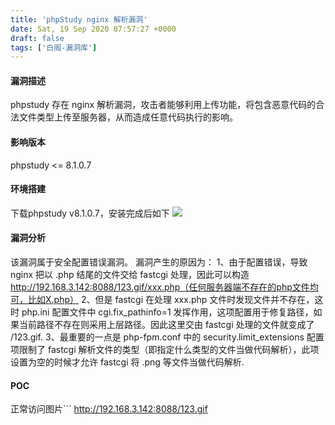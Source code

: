 ```yaml
---
title: 'phpStudy nginx 解析漏洞'
date: Sat, 19 Sep 2020 07:57:27 +0000
draft: false
tags: ['白阁-漏洞库']
---
```


#### 漏洞描述

phpstudy 存在 nginx 解析漏洞，攻击者能够利用上传功能，将包含恶意代码的合法文件类型上传至服务器，从而造成任意代码执行的影响。

#### 影响版本

phpstudy <= 8.1.0.7

#### 环境搭建

下载phpstudy v8.1.0.7，安装完成后如下 [![](https://www.bylibrary.cn/wp-content/uploads/2020/09/wp_editor_md_0e547463c02385351d9690813cbaabfb.jpg)](https://www.bylibrary.cn/wp-content/uploads/2020/09/wp_editor_md_0e547463c02385351d9690813cbaabfb.jpg)

#### 漏洞分析

该漏洞属于安全配置错误漏洞。 漏洞产生的原因为： 1、由于配置错误，导致 nginx 把以 .php 结尾的文件交给 fastcgi 处理，因此可以构造 http://192.168.3.142:8088/123.gif/xxx.php（任何服务器端不存在的php文件均可，比如X.php） 2、但是 fastcgi 在处理 xxx.php 文件时发现文件并不存在，这时 php.ini 配置文件中 cgi.fix\_pathinfo=1 发挥作用，这项配置用于修复路径，如果当前路径不存在则采用上层路径。因此这里交由 fastcgi 处理的文件就变成了 /123.gif. 3、最重要的一点是 php-fpm.conf 中的 security.limit\_extensions 配置项限制了 fastcgi 解析文件的类型（即指定什么类型的文件当做代码解析），此项设置为空的时候才允许 fastcgi 将 .png 等文件当做代码解析.

#### POC

正常访问图片```
http://192.168.3.142:8088/123.gif 
```[![](https://www.bylibrary.cn/wp-content/uploads/2020/09/wp_editor_md_3e49e56eeeccfe3a9570ba0a2a37b764.jpg)](https://www.bylibrary.cn/wp-content/uploads/2020/09/wp_editor_md_3e49e56eeeccfe3a9570ba0a2a37b764.jpg) 增加后缀访问如下： 成功解析php文件 http://192.168.3.142:8088/123.gif/xxx.php [![](https://www.bylibrary.cn/wp-content/uploads/2020/09/wp_editor_md_53c542cccaafd57c9cda943014ab4227.jpg)](https://www.bylibrary.cn/wp-content/uploads/2020/09/wp_editor_md_53c542cccaafd57c9cda943014ab4227.jpg)